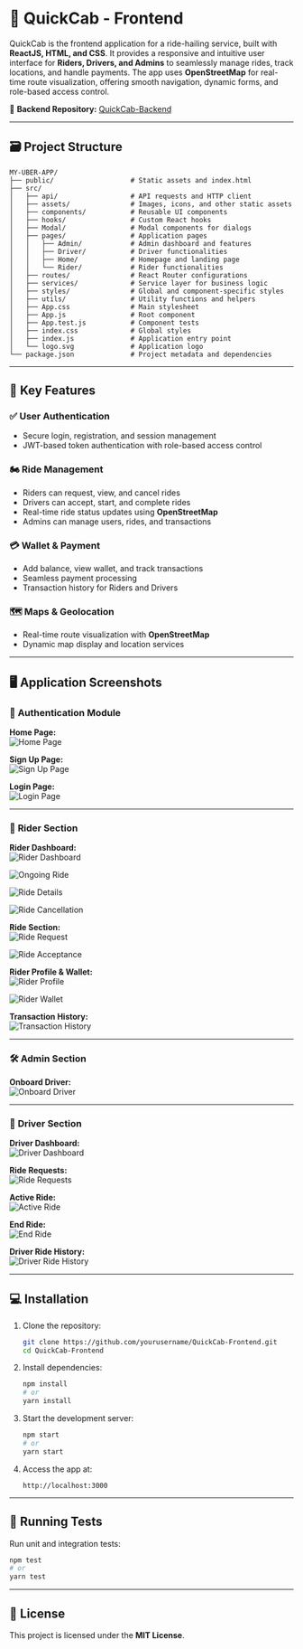# 🚖 **QuickCab - Frontend**  
QuickCab is the frontend application for a ride-hailing service, built with **ReactJS, HTML, and CSS**. It provides a responsive and intuitive user interface for **Riders, Drivers, and Admins** to seamlessly manage rides, track locations, and handle payments. The app uses **OpenStreetMap** for real-time route visualization, offering smooth navigation, dynamic forms, and role-based access control.  

🔗 **Backend Repository:** [QuickCab-Backend](https://github.com/TOUHID704/QuickCab-Backend)  

---

## 🗃️ **Project Structure**  
```
MY-UBER-APP/  
├── public/                   # Static assets and index.html  
├── src/  
│   ├── api/                  # API requests and HTTP client  
│   ├── assets/               # Images, icons, and other static assets  
│   ├── components/           # Reusable UI components  
│   ├── hooks/                # Custom React hooks  
│   ├── Modal/                # Modal components for dialogs  
│   ├── pages/                # Application pages  
│   │   ├── Admin/            # Admin dashboard and features  
│   │   ├── Driver/           # Driver functionalities  
│   │   ├── Home/             # Homepage and landing page  
│   │   └── Rider/            # Rider functionalities  
│   ├── routes/               # React Router configurations  
│   ├── services/             # Service layer for business logic  
│   ├── styles/               # Global and component-specific styles  
│   ├── utils/                # Utility functions and helpers  
│   ├── App.css               # Main stylesheet  
│   ├── App.js                # Root component  
│   ├── App.test.js           # Component tests  
│   ├── index.css             # Global styles  
│   ├── index.js              # Application entry point  
│   └── logo.svg              # Application logo  
└── package.json              # Project metadata and dependencies  
```

---

## 🚀 **Key Features**  
### ✅ **User Authentication**  
- Secure login, registration, and session management  
- JWT-based token authentication with role-based access control  

### 🏍️ **Ride Management**  
- Riders can request, view, and cancel rides  
- Drivers can accept, start, and complete rides  
- Real-time ride status updates using **OpenStreetMap**  
- Admins can manage users, rides, and transactions  

### 💳 **Wallet & Payment**  
- Add balance, view wallet, and track transactions  
- Seamless payment processing  
- Transaction history for Riders and Drivers  

### 🗺️ **Maps & Geolocation**  
- Real-time route visualization with **OpenStreetMap**  
- Dynamic map display and location services  

---

## 🖥️ **Application Screenshots**  

### 🚪 **Authentication Module**  
**Home Page:**  
![Home Page](https://github.com/user-attachments/assets/5b03bee8-f3c4-4ffd-83f6-bc0d7f34fefb)  


**Sign Up Page:**  
![Sign Up Page](https://github.com/user-attachments/assets/bc186c4f-fd75-41e2-af76-026f8e0092f8)  


**Login Page:**  
![Login Page](https://github.com/user-attachments/assets/6def3fb4-c1ab-41c2-a456-c00e2c9d0ffc)  

---

### 🚖 **Rider Section**  
**Rider Dashboard:**  
![Rider Dashboard](https://github.com/user-attachments/assets/0d6202f7-7674-46cb-a540-d67f84e0218d)  

![Ongoing Ride](https://github.com/user-attachments/assets/ef7b9a6c-0a16-420b-8e2d-75f6e776a682)  

![Ride Details](https://github.com/user-attachments/assets/45c57b54-cee6-4a70-8fb4-64ba8ff49764)  

![Ride Cancellation](https://github.com/user-attachments/assets/f35da7b8-2990-4a41-a382-8dab52da1764)  

**Ride Section:**  
![Ride Request](https://github.com/user-attachments/assets/a3a815e5-060e-437d-aa74-2d929c060dd1)  

![Ride Acceptance](https://github.com/user-attachments/assets/97c8fe3e-2863-4628-9058-d71178e5f227)  

**Rider Profile & Wallet:**  
![Rider Profile](https://github.com/user-attachments/assets/b63c6d45-5229-46b4-b406-9c1941479490)  

![Rider Wallet](https://github.com/user-attachments/assets/7f1864e0-95fe-4eec-9c55-c675fe370d52)  

**Transaction History:**  
![Transaction History](https://github.com/user-attachments/assets/cc9b34fb-eea7-4815-8792-20d1dee3c57d)  

---

### 🛠️ **Admin Section**  
**Onboard Driver:**  
![Onboard Driver](https://github.com/user-attachments/assets/b76380b4-946b-4d41-b79f-9ae09777f6f9)  

---

### 🚗 **Driver Section**  
**Driver Dashboard:**  
![Driver Dashboard](https://github.com/user-attachments/assets/c859611a-bca3-47e8-aea0-7e499c3bde5c)  

**Ride Requests:**  
![Ride Requests](https://github.com/user-attachments/assets/4c857615-2e56-451f-a617-b298e449ea3f)  

**Active Ride:**  
![Active Ride](https://github.com/user-attachments/assets/22547047-00b6-4040-ab2e-5d6c227aa794)  

**End Ride:**  
![End Ride](https://github.com/user-attachments/assets/e52d5ee3-9ebf-42fd-8245-4d93245f6e7b)  

**Driver Ride History:**  
![Driver Ride History](https://github.com/user-attachments/assets/8b700aa8-fc14-4627-be9f-8ddd435a5121)  

---

## 💻 **Installation**  
1. Clone the repository:  
   ```bash
   git clone https://github.com/yourusername/QuickCab-Frontend.git
   cd QuickCab-Frontend
   ```
2. Install dependencies:  
   ```bash
   npm install  
   # or  
   yarn install  
   ```
3. Start the development server:  
   ```bash
   npm start  
   # or  
   yarn start  
   ```
4. Access the app at:  
   ```
   http://localhost:3000
   ```

---

## 🧪 **Running Tests**  
Run unit and integration tests:  
```bash
npm test
# or
yarn test
```

---

## 📝 **License**  
This project is licensed under the **MIT License**.  

